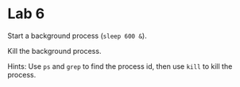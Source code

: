 # Lab 6

Start a background process (`sleep 600 &`).

Kill the background process.

Hints: Use `ps` and `grep` to find the process id, then use `kill` to kill the process.

